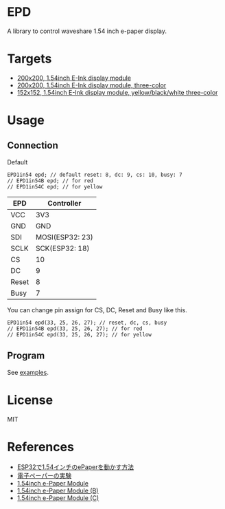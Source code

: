 # EPD
A library to control waveshare 1.54 inch e-paper display.

# Targets
- [200x200, 1.54inch E-Ink display module](https://www.waveshare.com/product/modules/oleds-lcds/e-paper/1.54inch-e-paper-module.htm)
- [200x200, 1.54inch E-Ink display module, three-color](https://www.waveshare.com/product/modules/oleds-lcds/e-paper/1.54inch-e-paper-module-b.htm)
- [152x152, 1.54inch E-Ink display module, yellow/black/white three-color](https://www.waveshare.com/product/modules/oleds-lcds/e-paper/1.54inch-e-paper-module-c.htm)

# Usage
## Connection
Default

```
EPD1in54 epd; // default reset: 8, dc: 9, cs: 10, busy: 7
// EPD1in54B epd; // for red
// EPD1in54C epd; // for yellow
```

EPD | Controller
--- | ---
VCC | 3V3
GND | GND
SDI | MOSI(ESP32: 23)
SCLK | SCK(ESP32: 18)
CS | 10
DC | 9
Reset | 8
Busy | 7

You can change pin assign for CS, DC, Reset and Busy like this.
```
EPD1in54 epd(33, 25, 26, 27); // reset, dc, cs, busy
// EPD1in54B epd(33, 25, 26, 27); // for red
// EPD1in54C epd(33, 25, 26, 27); // for yellow
```

## Program
See [examples](./examples).

# License
MIT

# References
- [ESP32で1.54インチのePaperを動かす方法](http://asukiaaa.blogspot.com/2019/01/esp32154epaper.html)
- [電子ペーパーの実験](https://garretlab.web.fc2.com/arduino/esp32/lab/epd/index.html)
- [1.54inch e-Paper Module](https://www.waveshare.com/wiki/1.54inch_e-Paper_Module)
- [1.54inch e-Paper Module (B)](https://www.waveshare.com/wiki/1.54inch_e-Paper_Module_(B))
- [1.54inch e-Paper Module (C)](https://www.waveshare.com/wiki/1.54inch_e-Paper_Module_(C))
